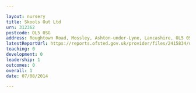 ```yaml
---

layout: nursery
title: Skools Out Ltd
urn: 312362
postcode: OL5 0SG
address: Roughtown Road, Mossley, Ashton-under-Lyne, Lancashire, OL5 0SG
latestReportUrl: https://reports.ofsted.gov.uk/provider/files/2415834/urn/312362.pdf
teaching: 0
development: 0
leadership: 1
outcomes: 0
overall: 1
date: 07/08/2014

---
```

